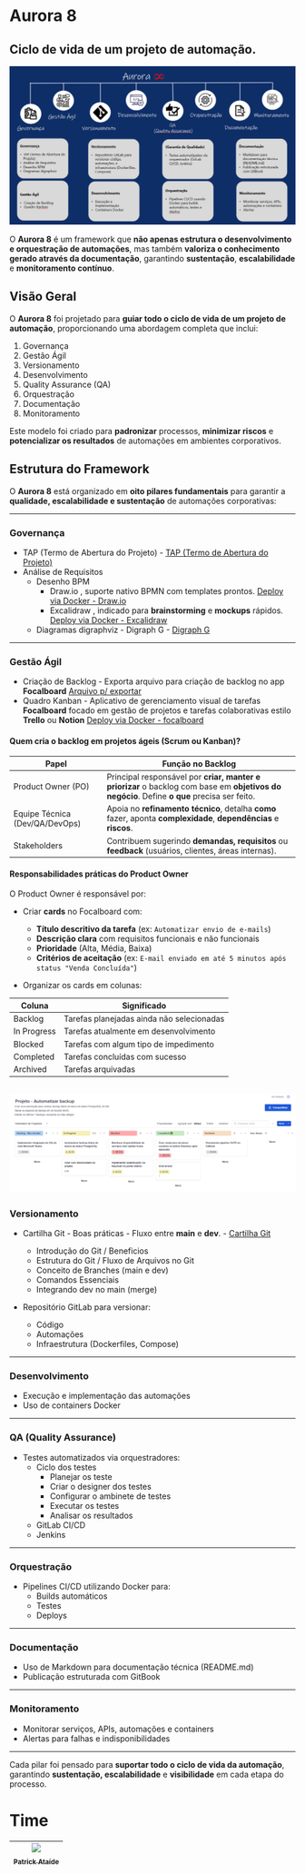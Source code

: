 # Aurora 8 
## Ciclo de vida de um projeto de automação.

![Aurora 8](aurora_8.png)

O **Aurora 8** é um framework que **não apenas estrutura o desenvolvimento e orquestração de automações**, mas também **valoriza o conhecimento gerado através da documentação**, garantindo **sustentação**, **escalabilidade** e **monitoramento contínuo**.

## Visão Geral

O **Aurora 8** foi projetado para **guiar todo o ciclo de vida de um projeto de automação**, proporcionando uma abordagem completa que inclui:

1. Governança  
2. Gestão Ágil  
3. Versionamento  
4. Desenvolvimento  
5. Quality Assurance (QA)  
6. Orquestração  
7. Documentação  
8. Monitoramento

Este modelo foi criado para **padronizar** processos, **minimizar riscos** e **potencializar os resultados** de automações em ambientes corporativos.

## Estrutura do Framework

O **Aurora 8** está organizado em **oito pilares fundamentais** para garantir a **qualidade, escalabilidade e sustentação** de automações corporativas:

---

### Governança

- TAP (Termo de Abertura do Projeto) - [TAP (Termo de Abertura do Projeto)](TAP.md) 
- Análise de Requisitos  
  - Desenho BPM
    - Draw.io , suporte nativo BPMN com templates prontos. [Deploy via Docker - Draw.io](Drawio.yml)
    - Excalidraw , indicado para **brainstorming** e **mockups** rápidos. [Deploy via Docker - Excalidraw](excalidraw.yml)
  - Diagramas digraphviz - Digraph G - [Digraph G](https://dreampuf.github.io/GraphvizOnline)

---

### Gestão Ágil

- Criação de Backlog  - Exporta arquivo para criação de backlog no app **Focalboard** [Arquivo p/ exportar](archive.boardarchive)
- Quadro Kanban - Aplicativo de gerenciamento visual de tarefas **Focalboard** focado em gestão de projetos e tarefas colaborativas estilo **Trello** ou **Notion** [Deploy via Docker - focalboard](focalboard.yml)

#### Quem cria o backlog em projetos ágeis (Scrum ou Kanban)?

| Papel                     | Função no Backlog                                                                 |
|---------------------------|----------------------------------------------------------------------------------|
| Product Owner (PO)        | Principal responsável por **criar, manter e priorizar** o backlog com base em **objetivos do negócio**. Define **o que** precisa ser feito. |
| Equipe Técnica (Dev/QA/DevOps) | Apoia no **refinamento técnico**, detalha **como** fazer, aponta **complexidade**, **dependências** e **riscos**. |
| Stakeholders              | Contribuem sugerindo **demandas, requisitos** ou **feedback** (usuários, clientes, áreas internas). |

#### Responsabilidades práticas do Product Owner

O Product Owner é responsável por:

- Criar **cards** no Focalboard com:
  - **Título descritivo da tarefa** (ex: `Automatizar envio de e-mails`)
  - **Descrição clara** com requisitos funcionais e não funcionais
  - **Prioridade** (Alta, Média, Baixa)
  - **Critérios de aceitação** (ex: `E-mail enviado em até 5 minutos após status "Venda Concluída"`)

- Organizar os cards em colunas:

| Coluna       | Significado                                 |
|--------------|---------------------------------------------|
| Backlog      | Tarefas planejadas ainda não selecionadas   |
| In Progress  | Tarefas atualmente em desenvolvimento       |
| Blocked      | Tarefas com algum tipo de impedimento       |
| Completed    | Tarefas concluídas com sucesso              |
| Archived     | Tarefas arquivadas                          |

![Quadro Kanba - Focalboard](kanban.png)
---
### Versionamento

- Cartilha Git - Boas práticas - Fluxo entre **main** e **dev**. - [Cartilha Git](Cartilha_Git.md) 
  - Introdução do Git / Beneficios
  - Estrutura do Git / Fluxo de Arquivos no Git
  - Conceito de Branches (main e dev)
  - Comandos Essenciais
  - Integrando dev no main (merge)
  

- Repositório GitLab para versionar:
  - Código
  - Automações
  - Infraestrutura (Dockerfiles, Compose)

---

### Desenvolvimento

- Execução e implementação das automações  
- Uso de containers Docker

---

### QA (Quality Assurance)

- Testes automatizados via orquestradores:
  - Ciclo dos testes
    - Planejar os teste
    - Criar o designer dos testes
    - Configurar o ambinete de testes
    - Executar os testes
    - Analisar os resultados
  - GitLab CI/CD
  - Jenkins

---

### Orquestração

- Pipelines CI/CD utilizando Docker para:
  - Builds automáticos  
  - Testes  
  - Deploys

---

### Documentação

- Uso de Markdown para documentação técnica (README.md)  
- Publicação estruturada com GitBook

---

### Monitoramento

- Monitorar serviços, APIs, automações e containers  
- Alertas para falhas e indisponibilidades

---

Cada pilar foi pensado para **suportar todo o ciclo de vida da automação**, garantindo **sustentação, escalabilidade** e **visibilidade** em cada etapa do processo.

# Time

| [<img src="https://avatars.githubusercontent.com/u/43658340?v=4" width="115"><br><sub>Patrick Ataíde</sub>](https://github.com/pasilva1) |
| :---: |


